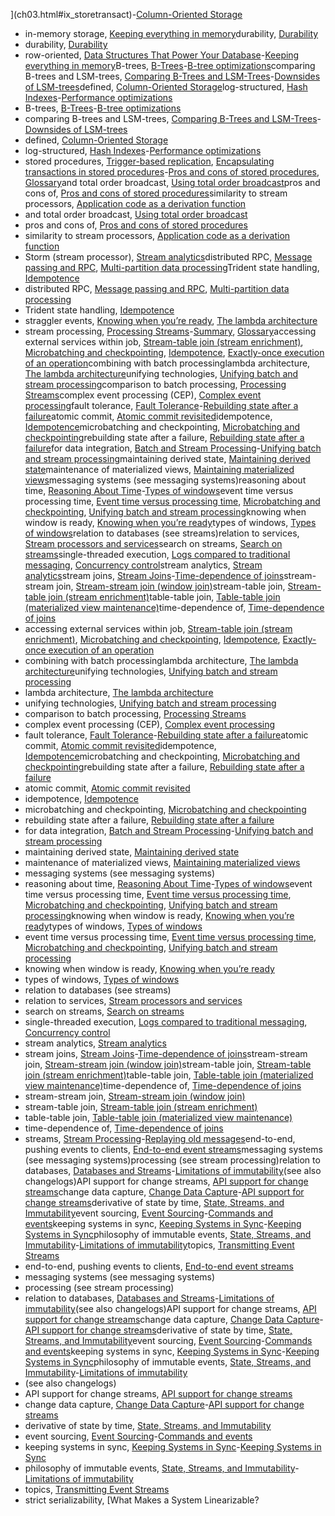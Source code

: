 ](ch03.html#ix_storetransact)-[Column-Oriented Storage](ch03.html#idm140605777712016)
* in-memory storage, [Keeping everything in memory](ch03.html#idm140605778002448)durability, [Durability](ch07.html#idm140605774776000)
* durability, [Durability](ch07.html#idm140605774776000)
* row-oriented, [Data Structures That Power Your Database](ch03.html#ix_storedatastruct)-[Keeping everything in memory](ch03.html#idm140605777965872)B-trees, [B-Trees](ch03.html#ix_storestructBtree)-[B-tree optimizations](ch03.html#idm140605778185952)comparing B-trees and LSM-trees, [Comparing B-Trees and LSM-Trees](ch03.html#ix_storestructcomp)-[Downsides of LSM-trees](ch03.html#idm140605778133744)defined, [Column-Oriented Storage](ch03.html#idm140605777720896)log-structured, [Hash Indexes](ch03.html#ix_storenglog)-[Performance optimizations](ch03.html#idm140605778266544)
* B-trees, [B-Trees](ch03.html#ix_storestructBtree)-[B-tree optimizations](ch03.html#idm140605778185952)
* comparing B-trees and LSM-trees, [Comparing B-Trees and LSM-Trees](ch03.html#ix_storestructcomp)-[Downsides of LSM-trees](ch03.html#idm140605778133744)
* defined, [Column-Oriented Storage](ch03.html#idm140605777720896)
* log-structured, [Hash Indexes](ch03.html#ix_storenglog)-[Performance optimizations](ch03.html#idm140605778266544)
* stored procedures, [Trigger-based replication](ch05.html#idm140605776192896), [Encapsulating transactions in stored procedures](ch07.html#ix_storedproc)-[Pros and cons of stored procedures](ch07.html#idm140605761547520), [Glossary](glossary01.html#idm140605754407424)and total order broadcast, [Using total order broadcast](ch09.html#idm140605759457056)pros and cons of, [Pros and cons of stored procedures](ch07.html#idm140605761564880)similarity to stream processors, [Application code as a derivation function](ch12.html#idm140605755651040)
* and total order broadcast, [Using total order broadcast](ch09.html#idm140605759457056)
* pros and cons of, [Pros and cons of stored procedures](ch07.html#idm140605761564880)
* similarity to stream processors, [Application code as a derivation function](ch12.html#idm140605755651040)
* Storm (stream processor), [Stream analytics](ch11.html#idm140605756583024)distributed RPC, [Message passing and RPC](ch11.html#idm140605756529760), [Multi-partition data processing](ch12.html#idm140605755473616)Trident state handling, [Idempotence](ch11.html#idm140605756230720)
* distributed RPC, [Message passing and RPC](ch11.html#idm140605756529760), [Multi-partition data processing](ch12.html#idm140605755473616)
* Trident state handling, [Idempotence](ch11.html#idm140605756230720)
* straggler events, [Knowing when you’re ready](ch11.html#idm140605756487328), [The lambda architecture](ch12.html#idm140605755904400)
* stream processing, [Processing Streams](ch11.html#ix_streamproc)-[Summary](ch11.html#idm140605756139312), [Glossary](glossary01.html#idm140605754404384)accessing external services within job, [Stream-table join (stream enrichment)](ch11.html#idm140605756404896), [Microbatching and checkpointing](ch11.html#idm140605756267760), [Idempotence](ch11.html#idm140605756192896), [Exactly-once execution of an operation](ch12.html#idm140605755414560)combining with batch processinglambda architecture, [The lambda architecture](ch12.html#idm140605755926080)unifying technologies, [Unifying batch and stream processing](ch12.html#idm140605755896832)comparison to batch processing, [Processing Streams](ch11.html#idm140605756652352)complex event processing (CEP), [Complex event processing](ch11.html#idm140605756635984)fault tolerance, [Fault Tolerance](ch11.html#ix_strmprfault)-[Rebuilding state after a failure](ch11.html#idm140605756163696)atomic commit, [Atomic commit revisited](ch11.html#idm140605756262992)idempotence, [Idempotence](ch11.html#idm140605756239600)microbatching and checkpointing, [Microbatching and checkpointing](ch11.html#idm140605756287056)rebuilding state after a failure, [Rebuilding state after a failure](ch11.html#idm140605756186432)for data integration, [Batch and Stream Processing](ch12.html#ix_strmprocfut)-[Unifying batch and stream processing](ch12.html#idm140605755872592)maintaining derived state, [Maintaining derived state](ch12.html#idm140605755981104)maintenance of materialized views, [Maintaining materialized views](ch11.html#idm140605756567056)messaging systems (see messaging systems)reasoning about time, [Reasoning About Time](ch11.html#ix_streamtime)-[Types of windows](ch11.html#idm140605756439936)event time versus processing time, [Event time versus processing time](ch11.html#idm140605756507376), [Microbatching and checkpointing](ch11.html#idm140605756277840), [Unifying batch and stream processing](ch12.html#idm140605755879152)knowing when window is ready, [Knowing when you’re ready](ch11.html#idm140605756492608)types of windows, [Types of windows](ch11.html#idm140605756458128)relation to databases (see streams)relation to services, [Stream processors and services](ch12.html#idm140605755601104)search on streams, [Search on streams](ch11.html#idm140605756549632)single-threaded execution, [Logs compared to traditional messaging](ch11.html#idm140605757126464), [Concurrency control](ch11.html#idm140605756709776)stream analytics, [Stream analytics](ch11.html#idm140605756603248)stream joins, [Stream Joins](ch11.html#ix_strmprjoin)-[Time-dependence of joins](ch11.html#idm140605756304832)stream-stream join, [Stream-stream join (window join)](ch11.html#idm140605756422352)stream-table join, [Stream-table join (stream enrichment)](ch11.html#idm140605756409856)table-table join, [Table-table join (materialized view maintenance)](ch11.html#idm140605756394144)time-dependence of, [Time-dependence of joins](ch11.html#idm140605756324000)
* accessing external services within job, [Stream-table join (stream enrichment)](ch11.html#idm140605756404896), [Microbatching and checkpointing](ch11.html#idm140605756267760), [Idempotence](ch11.html#idm140605756192896), [Exactly-once execution of an operation](ch12.html#idm140605755414560)
* combining with batch processinglambda architecture, [The lambda architecture](ch12.html#idm140605755926080)unifying technologies, [Unifying batch and stream processing](ch12.html#idm140605755896832)
* lambda architecture, [The lambda architecture](ch12.html#idm140605755926080)
* unifying technologies, [Unifying batch and stream processing](ch12.html#idm140605755896832)
* comparison to batch processing, [Processing Streams](ch11.html#idm140605756652352)
* complex event processing (CEP), [Complex event processing](ch11.html#idm140605756635984)
* fault tolerance, [Fault Tolerance](ch11.html#ix_strmprfault)-[Rebuilding state after a failure](ch11.html#idm140605756163696)atomic commit, [Atomic commit revisited](ch11.html#idm140605756262992)idempotence, [Idempotence](ch11.html#idm140605756239600)microbatching and checkpointing, [Microbatching and checkpointing](ch11.html#idm140605756287056)rebuilding state after a failure, [Rebuilding state after a failure](ch11.html#idm140605756186432)
* atomic commit, [Atomic commit revisited](ch11.html#idm140605756262992)
* idempotence, [Idempotence](ch11.html#idm140605756239600)
* microbatching and checkpointing, [Microbatching and checkpointing](ch11.html#idm140605756287056)
* rebuilding state after a failure, [Rebuilding state after a failure](ch11.html#idm140605756186432)
* for data integration, [Batch and Stream Processing](ch12.html#ix_strmprocfut)-[Unifying batch and stream processing](ch12.html#idm140605755872592)
* maintaining derived state, [Maintaining derived state](ch12.html#idm140605755981104)
* maintenance of materialized views, [Maintaining materialized views](ch11.html#idm140605756567056)
* messaging systems (see messaging systems)
* reasoning about time, [Reasoning About Time](ch11.html#ix_streamtime)-[Types of windows](ch11.html#idm140605756439936)event time versus processing time, [Event time versus processing time](ch11.html#idm140605756507376), [Microbatching and checkpointing](ch11.html#idm140605756277840), [Unifying batch and stream processing](ch12.html#idm140605755879152)knowing when window is ready, [Knowing when you’re ready](ch11.html#idm140605756492608)types of windows, [Types of windows](ch11.html#idm140605756458128)
* event time versus processing time, [Event time versus processing time](ch11.html#idm140605756507376), [Microbatching and checkpointing](ch11.html#idm140605756277840), [Unifying batch and stream processing](ch12.html#idm140605755879152)
* knowing when window is ready, [Knowing when you’re ready](ch11.html#idm140605756492608)
* types of windows, [Types of windows](ch11.html#idm140605756458128)
* relation to databases (see streams)
* relation to services, [Stream processors and services](ch12.html#idm140605755601104)
* search on streams, [Search on streams](ch11.html#idm140605756549632)
* single-threaded execution, [Logs compared to traditional messaging](ch11.html#idm140605757126464), [Concurrency control](ch11.html#idm140605756709776)
* stream analytics, [Stream analytics](ch11.html#idm140605756603248)
* stream joins, [Stream Joins](ch11.html#ix_strmprjoin)-[Time-dependence of joins](ch11.html#idm140605756304832)stream-stream join, [Stream-stream join (window join)](ch11.html#idm140605756422352)stream-table join, [Stream-table join (stream enrichment)](ch11.html#idm140605756409856)table-table join, [Table-table join (materialized view maintenance)](ch11.html#idm140605756394144)time-dependence of, [Time-dependence of joins](ch11.html#idm140605756324000)
* stream-stream join, [Stream-stream join (window join)](ch11.html#idm140605756422352)
* stream-table join, [Stream-table join (stream enrichment)](ch11.html#idm140605756409856)
* table-table join, [Table-table join (materialized view maintenance)](ch11.html#idm140605756394144)
* time-dependence of, [Time-dependence of joins](ch11.html#idm140605756324000)
* streams, [Stream Processing](ch11.html#ix_streams)-[Replaying old messages](ch11.html#idm140605757067792)end-to-end, pushing events to clients, [End-to-end event streams](ch12.html#idm140605755515472)messaging systems (see messaging systems)processing (see stream processing)relation to databases, [Databases and Streams](ch11.html#ix_strmprdb)-[Limitations of immutability](ch11.html#idm140605756670016)(see also changelogs)API support for change streams, [API support for change streams](ch11.html#idm140605756912608)change data capture, [Change Data Capture](ch11.html#ix_strdbcdc)-[API support for change streams](ch11.html#idm140605756885952)derivative of state by time, [State, Streams, and Immutability](ch11.html#idm140605756796592)event sourcing, [Event Sourcing](ch11.html#ix_strmprdbevent)-[Commands and events](ch11.html#idm140605756815712)keeping systems in sync, [Keeping Systems in Sync](ch11.html#ix_strdbkeepsync)-[Keeping Systems in Sync](ch11.html#idm140605757010800)philosophy of immutable events, [State, Streams, and Immutability](ch11.html#ix_strmprdbstate)-[Limitations of immutability](ch11.html#idm140605756673072)topics, [Transmitting Event Streams](ch11.html#idm140605757335920)
* end-to-end, pushing events to clients, [End-to-end event streams](ch12.html#idm140605755515472)
* messaging systems (see messaging systems)
* processing (see stream processing)
* relation to databases, [Databases and Streams](ch11.html#ix_strmprdb)-[Limitations of immutability](ch11.html#idm140605756670016)(see also changelogs)API support for change streams, [API support for change streams](ch11.html#idm140605756912608)change data capture, [Change Data Capture](ch11.html#ix_strdbcdc)-[API support for change streams](ch11.html#idm140605756885952)derivative of state by time, [State, Streams, and Immutability](ch11.html#idm140605756796592)event sourcing, [Event Sourcing](ch11.html#ix_strmprdbevent)-[Commands and events](ch11.html#idm140605756815712)keeping systems in sync, [Keeping Systems in Sync](ch11.html#ix_strdbkeepsync)-[Keeping Systems in Sync](ch11.html#idm140605757010800)philosophy of immutable events, [State, Streams, and Immutability](ch11.html#ix_strmprdbstate)-[Limitations of immutability](ch11.html#idm140605756673072)
* (see also changelogs)
* API support for change streams, [API support for change streams](ch11.html#idm140605756912608)
* change data capture, [Change Data Capture](ch11.html#ix_strdbcdc)-[API support for change streams](ch11.html#idm140605756885952)
* derivative of state by time, [State, Streams, and Immutability](ch11.html#idm140605756796592)
* event sourcing, [Event Sourcing](ch11.html#ix_strmprdbevent)-[Commands and events](ch11.html#idm140605756815712)
* keeping systems in sync, [Keeping Systems in Sync](ch11.html#ix_strdbkeepsync)-[Keeping Systems in Sync](ch11.html#idm140605757010800)
* philosophy of immutable events, [State, Streams, and Immutability](ch11.html#ix_strmprdbstate)-[Limitations of immutability](ch11.html#idm140605756673072)
* topics, [Transmitting Event Streams](ch11.html#idm140605757335920)
* strict serializability, [What Makes a System Linearizable?